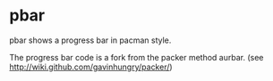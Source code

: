 pbar
====
pbar shows a progress bar in pacman style. 

The progress bar code is a fork from the packer method aurbar. (see http://wiki.github.com/gavinhungry/packer/)

